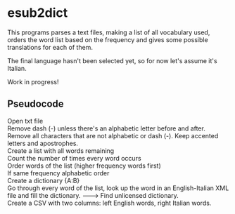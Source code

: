 # esub2dict

This programs parses a text files, making a list of all vocabulary used, orders the word list based on the frequency and gives some possible translations for each of them. 

The final language hasn't been selected yet, so for now let's assume it's Italian.

Work in progress!

## Pseudocode
Open txt file <br>
Remove dash (-) unless there's an alphabetic letter before and after. <br>
Remove all characters that are not alphabetic or dash (-). Keep accented letters and apostrophes. <br>
Create a list with all words remaining <br>
Count the number of times every word occurs <br>
Order words of the list (higher frequency words first) <br>
If same frequency alphabetic order <br>
Create a dictionary {A:B} <br>
Go through every word of the list, look up the word in an English-Italian XML file and fill the dictionary. ---> Find unlicensed dictionary. <br>
Create a CSV with two columns: left English words, right Italian words. <br>
